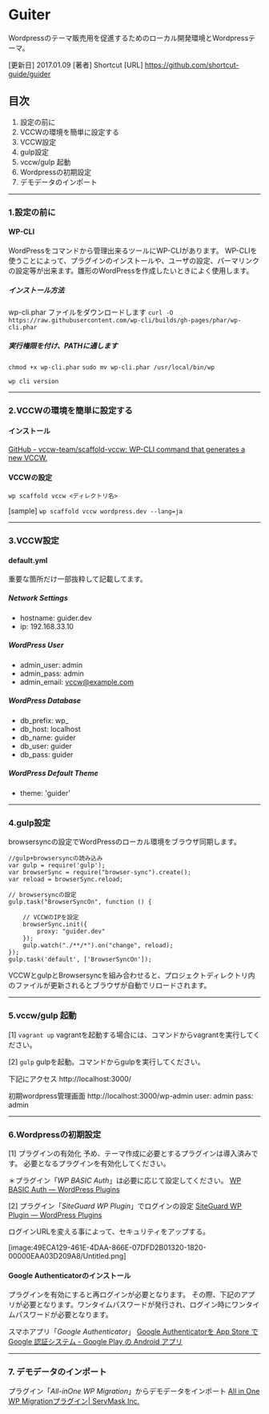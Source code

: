 # Guiter
Wordpressのテーマ販売用を促進するためのローカル開発環境とWordpressテーマ。

[更新日] 2017.01.09
[著者] Shortcut
[URL] https://github.com/shortcut-guide/guider

## 目次
1. 設定の前に
2. VCCWの環境を簡単に設定する
3. VCCW設定
4. gulp設定
5. vccw/gulp 起動
6. Wordpressの初期設定
7. デモデータのインポート

---
### 1.設定の前に

#### WP-CLI
WordPressをコマンドから管理出来るツールにWP-CLIがあります。
WP-CLIを使うことによって、プラグインのインストールや、ユーザの設定、パーマリンクの設定等が出来ます。雛形のWordPressを作成したいときによく使用します。

##### インストール方法
wp-cli.phar ファイルをダウンロードします
`curl -O https://raw.githubusercontent.com/wp-cli/builds/gh-pages/phar/wp-cli.phar`

##### 実行権限を付け、PATHに通します
`chmod +x wp-cli.phar`
`sudo mv wp-cli.phar /usr/local/bin/wp`

`wp cli version`

---
### 2.VCCWの環境を簡単に設定する

#### インストール
[GitHub - vccw-team/scaffold-vccw: WP-CLI command that generates a new VCCW.](https://github.com/vccw-team/scaffold-vccw)

#### VCCWの設定
`wp scaffold vccw <ディレクトリ名>`

[sample]
`wp scaffold vccw wordpress.dev --lang=ja`

---

### 3.VCCW設定

#### default.yml
重要な箇所だけ一部抜粋して記載してます。

##### Network Settings
* hostname: guider.dev
* ip: 192.168.33.10

##### WordPress User
* admin_user: admin
* admin_pass: admin
* admin_email: vccw@example.com

##### WordPress Database
* db_prefix: wp_
* db_host: localhost
* db_name: guider
* db_user: guider
* db_pass: guider

##### WordPress Default Theme
* theme: 'guider'

---

### 4.gulp設定
browsersyncの設定でWordPressのローカル環境をブラウザ同期します。

```
//gulp+browsersyncの読み込み
var gulp = require('gulp');
var browserSync = require("browser-sync").create();
var reload = browserSync.reload;

// browsersyncの設定
gulp.task("BrowserSyncOn", function () {

    // VCCWのIPを設定
    browserSync.init({
        proxy: "guider.dev"
    });
    gulp.watch("./**/*").on("change", reload);
});
gulp.task('default', ['BrowserSyncOn']);
```

VCCWとgulpとBrowsersyncを組み合わせると、プロジェクトディレクトリ内のファイルが更新されるとブラウザが自動でリロードされます。

---

### 5.vccw/gulp 起動

[1] `vagrant up`
vagrantを起動する場合には、コマンドからvagrantを実行してください。

[2] `gulp`
gulpを起動。コマンドからgulpを実行してください。

下記にアクセス
http://localhost:3000/

初期wordpress管理画面
http://localhost:3000/wp-admin
user: admin
pass: admin

---

### 6.Wordpressの初期設定

[1] プラグインの有効化
予め、テーマ作成に必要とするプラグインは導入済みです。
必要となるプラグインを有効化してください。

＊プラグイン「*WP BASIC Auth*」は必要に応じて設定してください。
[WP BASIC Auth — WordPress Plugins](https://ja.wordpress.org/plugins/wp-basic-auth/)

[2] プラグイン「*SiteGuard WP Plugin*」でログインの設定
[SiteGuard WP Plugin — WordPress Plugins](https://ja.wordpress.org/plugins/siteguard/)

ログインURLを変える事によって、セキュリティをアップする。

[image:49ECA129-461E-4DAA-866E-07DFD2B01320-1820-00000EAA03D209A8/Untitled.png]

#### Google Authenticatorのインストール
プラグインを有効にすると再ログインが必要となります。
その際、下記のアプリが必要となります。ワンタイムパスワードが発行され、ログイン時にワンタイムパスワードが必要となります。

スマホアプリ「*Google Authenticator*」
[Google Authenticatorを App Store で](https://itunes.apple.com/jp/app/google-authenticator/id388497605?mt=8)
[Google 認証システム - Google Play の Android アプリ](https://play.google.com/store/apps/details?id=com.google.android.apps.authenticator2&hl=ja)

---

### 7. デモデータのインポート
プラグイン「*All-inOne WP Migration*」からデモデータをインポート
[All in One WP Migrationプラグイン| ServMask Inc.](https://servmask.com/)


